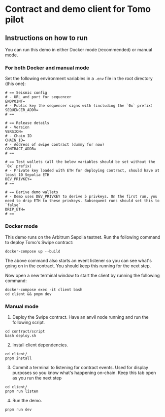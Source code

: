 # Contract and demo client for Tomo pilot

## Instructions on how to run

You can run this demo in either Docker mode (recommended) or manual mode.

### For both Docker and manual mode

Set the following environment variables in a `.env` file in the root directory (this one):

```
# == Seismic config
# - URL and port for sequencer
ENDPOINT=
# - Public key the sequencer signs with (including the `0x` prefix)
SEQUENCER_ADDR=
# ==

# == Release details
# - Version
VERSION=
# - Chain ID
CHAIN_ID=
# - Address of swipe contract (dummy for now)
CONTRACT_ADDR=
# ==

# == Test wallets (all the below variables should be set without the `0x` prefix)
# - Private key loaded with ETH for deploying contract, should have at least 10 Sepolia ETH
DEV_PRIVKEY=
# ==

# == Derive demo wallets
# - Demo uses DEV_PRIVKEY to derive 5 privkeys. On the first run, you need to drip ETH to these privkeys. Subsequent runs should set this to `false`
DRIP_ETH=
# ==
```

### Docker mode

This demo runs on the Arbitrum Sepolia testnet. Run the following command to deploy Tomo's Swipe contract:

```
docker-compose up --build
```

The above command also starts an event listener so you can see what's going on in the contract. You should keep this running for the next step.

Now open a new terminal window to start the client by running the following command:

```
docker-compose exec -it client bash
cd client && pnpm dev
```

### Manual mode

1. Deploy the Swipe contract. Have an anvil node running and run the following script.

```
cd contract/script
bash deploy.sh
```

2. Install client dependencies.

```
cd client/
pnpm install
```

3. Commit a terminal to listening for contract events. Used for display purposes so you know what's happening on-chain. Keep this tab open as you run the next step

```
cd client/
pnpm run listen
```

4. Run the demo.

```
pnpm run dev
```

